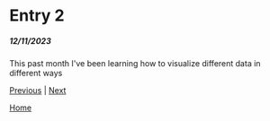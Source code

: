 # Entry 2
##### 12/11/2023

This past month I've been learning how to visualize different data in different ways

[Previous](entry01.md) | [Next](entry03.md)

[Home](../README.md)
